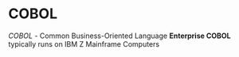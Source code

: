 # COBOL

*COBOL* - Common Business-Oriented Language
**Enterprise COBOL** typically runs on IBM Z Mainframe Computers

